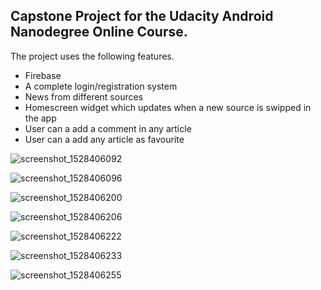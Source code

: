 ## Capstone Project for the Udacity Android Nanodegree Online Course.

The project uses the following features.

- Firebase
- A complete login/registration system
- News from different sources
- Homescreen widget which updates when a new source is swipped in the app
- User can a add a comment in any article
- User can a add any article as favourite

![screenshot_1528406092](https://user-images.githubusercontent.com/7755518/41126796-692276d4-6ab1-11e8-8c8d-f3d43b606d25.png)

![screenshot_1528406096](https://user-images.githubusercontent.com/7755518/41126797-6a25ed22-6ab1-11e8-87da-599ba49224a2.png)

![screenshot_1528406200](https://user-images.githubusercontent.com/7755518/41126802-6c9e4a5e-6ab1-11e8-9bcf-bc783cab6179.png)

![screenshot_1528406206](https://user-images.githubusercontent.com/7755518/41126804-6fe94b1e-6ab1-11e8-9219-cd1712aff7b1.png)

![screenshot_1528406222](https://user-images.githubusercontent.com/7755518/41126805-71645150-6ab1-11e8-80dc-a14771febbab.png)

![screenshot_1528406233](https://user-images.githubusercontent.com/7755518/41126809-733b06b8-6ab1-11e8-96ac-42eb353c77e2.png)

![screenshot_1528406255](https://user-images.githubusercontent.com/7755518/41126811-75562d56-6ab1-11e8-8f1c-19824aff5e96.png)
